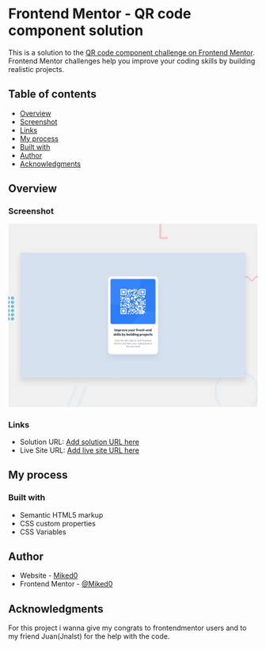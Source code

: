 # Frontend Mentor - QR code component solution

This is a solution to the [QR code component challenge on Frontend Mentor](https://www.frontendmentor.io/challenges/qr-code-component-iux_sIO_H). Frontend Mentor challenges help you improve your coding skills by building realistic projects. 

## Table of contents

- [Overview](#overview)
- [Screenshot](#screenshot)
- [Links](#links)
- [My process](#my-process)
- [Built with](#built-with)
- [Author](#author)
- [Acknowledgments](#acknowledgments)

## Overview

### Screenshot

![](/design/desktop-preview.jpg)

### Links

- Solution URL: [Add solution URL here](https://your-solution-url.com)
- Live Site URL: [Add live site URL here](https://your-live-site-url.com)

## My process

### Built with

- Semantic HTML5 markup
- CSS custom properties
- CSS Variables 


## Author

- Website - [Miked0](https://github.com/Miked0)
- Frontend Mentor - [@Miked0](https://www.frontendmentor.io/profile/Miked0)

## Acknowledgments
 

For this project i wanna give my congrats to frontendmentor users and to my friend Juan(Jnalst) for the help with the code.
